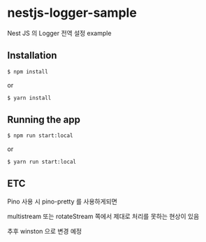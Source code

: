 # nestjs-logger-sample
Nest JS 의 Logger 전역 설정 example

## Installation

```bash
$ npm install
```
or
```bash
$ yarn install
```

## Running the app

```bash
$ npm run start:local
```
or
```bash
$ yarn run start:local
```

## ETC
Pino 사용 시 pino-pretty 를 사용하게되면 

multistream 또는 rotateStream 쪽에서 제대로 처리를 못하는 현상이 있음

추후 winston 으로 변경 예정
